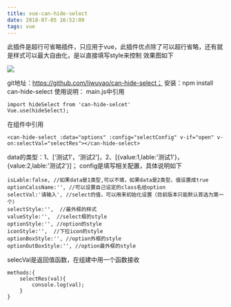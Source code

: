 ```yaml
---
title: vue-can-hide-select
date: 2018-07-05 16:52:09
tags: vue
---
```


此插件是超行可省略插件，只应用于vue，此插件优点除了可以超行省略，还有就是样式可以最大自由化，是以直接填写style来控制
效果图如下

![](https://liwuyao.github.io/2018/07/05/vue-can-hide-select/vue-can-hide-demo.png)

git地址：https://github.com/liwuyao/can-hide-select；
安装：npm install can-hide-select
使用说明：
main.js中引用

	import hideSelect from 'can-hide-selcet'
	Vue.use(hideSelect);
	
在组件中引用

	<can-hide-select :data="options" :config="selectConfig" v-if="open" v-on:selectVal="selectRes"></can-hide-select>

data的类型：1、[‘测试1’，‘测试2’]，2、[{value:1,lable:'测试1'}，{value:2,lable:'测试2'}]；
config是填写相关配置，具体说明如下

	isLable:false, //如果data是1类型,可以不填，如果data是2类型，值设置成true
	optionCalssName:'', //可以设置自己设定的class名给option
	selectVal:'请输入', //select的值，可以用来初始化设置（目前版本只能默认首选为第一个）
	selectStyle:'',  //最外框的样式
	valueStyle:'',  //select框的style
	optionStyle:'', //option的style
	iconStyle:'',  //下拉icon的style
	optionBoxStyle:'', //option外框的style
	optionOutBoxStyle:'', //option最外框的style
	
selecVal是返回值函数，在组建中用一个函数接收

	methods:{
	  	selectRes(val){
	  		console.log(val);
	  	}
	}
